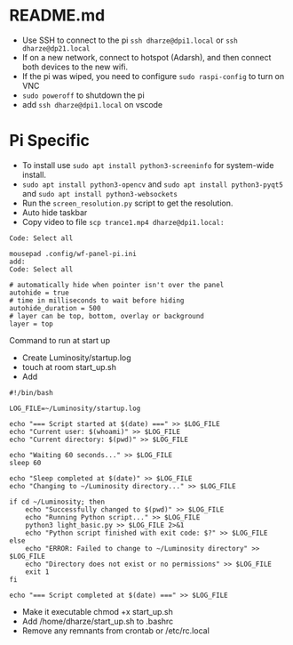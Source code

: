 # README.md

* Use SSH to connect to the pi `ssh dharze@dpi1.local` or `ssh dharze@dp21.local`
* If on a new network, connect to hotspot (Adarsh), and then connect both devices to the new wifi. 
* If the pi was wiped, you need to configure `sudo raspi-config` to turn on VNC
* `sudo poweroff` to shutdown the pi
* add `ssh dharze@dpi1.local` on vscode

# Pi Specific
* To install use `sudo apt install python3-screeninfo` for system-wide install. 
* `sudo apt install python3-opencv` and `sudo apt install python3-pyqt5` and `sudo apt install python3-websockets`
* Run the `screen_resolution.py` script to get the resolution. 
* Auto hide taskbar
* Copy video to file `scp trance1.mp4 dharze@dpi1.local:`
```
Code: Select all

mousepad .config/wf-panel-pi.ini
add:
Code: Select all

# automatically hide when pointer isn't over the panel
autohide = true
# time in milliseconds to wait before hiding
autohide_duration = 500
# layer can be top, bottom, overlay or background
layer = top
```

Command to run at start up

* Create Luminosity/startup.log
* touch at room start_up.sh
* Add

```
#!/bin/bash

LOG_FILE=~/Luminosity/startup.log

echo "=== Script started at $(date) ===" >> $LOG_FILE
echo "Current user: $(whoami)" >> $LOG_FILE
echo "Current directory: $(pwd)" >> $LOG_FILE

echo "Waiting 60 seconds..." >> $LOG_FILE
sleep 60

echo "Sleep completed at $(date)" >> $LOG_FILE
echo "Changing to ~/Luminosity directory..." >> $LOG_FILE

if cd ~/Luminosity; then
    echo "Successfully changed to $(pwd)" >> $LOG_FILE
    echo "Running Python script..." >> $LOG_FILE
    python3 light_basic.py >> $LOG_FILE 2>&1
    echo "Python script finished with exit code: $?" >> $LOG_FILE
else
    echo "ERROR: Failed to change to ~/Luminosity directory" >> $LOG_FILE
    echo "Directory does not exist or no permissions" >> $LOG_FILE
    exit 1
fi

echo "=== Script completed at $(date) ===" >> $LOG_FILE
```

* Make it executable chmod +x start_up.sh
* Add /home/dharze/start_up.sh to .bashrc
* Remove any remnants from crontab or /etc/rc.local
